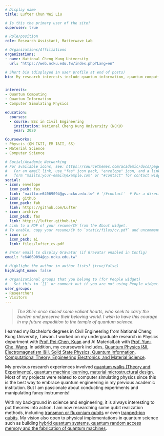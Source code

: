```yaml
---
# Display name
title: Lufter Chun Wei Liu

# Is this the primary user of the site?
superuser: true

# Role/position
role: Research Assistant, Matterwave Lab

# Organizations/Affiliations
organizations:
- name: National Cheng Kung University
  url: "https://web.ncku.edu.tw/index.php?Lang=en"

# Short bio (displayed in user profile at end of posts)
bio: My research interests include quantum information, quantum computing, computer simulating physics.


interests:
- Quantum Computing
- Quantum Information
- Computer Simulating Physics

education:
  courses:
  - course: BSc in Civil Engineering
    institution: National Cheng Kung University (NCKU)
    year: 2020

Courseworks:
- Physcis (QM I&II, EM I&II, SS)
- Material Science
- Computer Science

# Social/Academic Networking
# For available icons, see: https://sourcethemes.com/academic/docs/page-builder/#icons
#   For an email link, use "fas" icon pack, "envelope" icon, and a link in the
#   form "mailto:your-email@example.com" or "#contact" for contact widget.
social:
- icon: envelope
  icon_pack: fas
  link: "mailto:e64069094@gs.ncku.edu.tw" # '/#contact'  # For a direct email link, use "mailto:test@example.org".
- icon: github
  icon_pack: fab
  link: https://github.com/Lufter
- icon: archive
  icon_pack: fas
  link: https://lufter.github.io/
# Link to a PDF of your resume/CV from the About widget.
# To enable, copy your resume/CV to `static/files/cv.pdf` and uncomment the lines below.
- icon: cv
  icon_pack: ai
  link: files/lufter_cv.pdf

# Enter email to display Gravatar (if Gravatar enabled in Config)
email: "e64069094@gs.ncku.edu.tw"

# Highlight the author in author lists? (true/false)
highlight_name: false

# Organizational groups that you belong to (for People widget)
#   Set this to `[]` or comment out if you are not using People widget.
user_groups:
- Researchers
- Visitors
---
```


>*The Shire once raised some valiant hearts, who seek to carry the burden and preserve their beloving world. I wish to have this courage in my future expedition to the temple of quantum science.*

I earned my Bachelor’s degrees in Civil Engineering from National Cheng Kung University, Taiwan. I worked on my undergraduate research in Physics department with [Prof. Pei-Chen, Kuan](http://www.phys.ncku.edu.tw/db/pweb/teacher.php?user_id=170222) and AI MaterialLab with [Prof. Yun-Che, Wang](http://myweb.ncku.edu.tw/~yunche/). In addition, my coursework includes, <u>Quantum Physics I&II, Electromagnetism I&II, Solid State Physics, Quantum Information, Computational Theory, Engineering Electronics, and Material Science</u>.

My previous research experiences involved [quantum walks (Theory and Experiments)](https://lufteracademy.netlify.app/project/mwqw/), [quantum machine learning](https://lufteracademy.netlify.app/project/ibmq-camp-2020/), [material microstructural design](https://lufteracademy.netlify.app/project/microdesign/). Most of my projects were related to computer simulating physics since this is the best way to embrace quantum engineering in my previous academic institution. But I am passionate about conducting experiments and manipulating fancy instruments!

With my background in science and engineering, it is always interesting to put theories into action. I am now researching some qubit realization methods, including [transmon or fluxonium qubits](https://arxiv.org/pdf/1904.06560.pdf) or even [trapped-ion qubits](https://arxiv.org/pdf/1904.04178.pdf). My vision also open to physical implementations in quantum science such as building <u>hybrid quantum systems, quantum random access memory and the fabrication of quantum machines</u>.